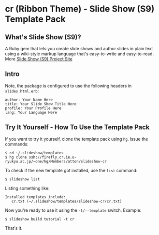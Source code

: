 # cr (Ribbon Theme) - Slide Show (S9) Template Pack

## What's Slide Show (S9)?

A Ruby gem that lets you create slide shows and author slides in plain text
using a wiki-style markup language that's easy-to-write and easy-to-read.
More [Slide Show (S9) Project Site](http://slideshow-s9.github.io)

## Intro

Note, the package is configured to use the following headers in `slides.html.erb`:

    author: Your Name Here
    title: Your Slide Show Title Here
    profile: Your Profile Here
    lang: Your Language Here

## Try It Yourself - How To Use the Template Pack

If you want to try it yourself, clone the template pack using `hg`. Issue the commands:

    $ cd ~/.slideshow/templates
    $ hg clone ssh://firefly.cr.ie.u-ryukyu.ac.jp/~one/hg/Members/atton/slideshow-cr

To check if the new template got installed, use the `list` command:

    $ slideshow list

Listing something like:

    Installed templates include:
       cr.txt (~/.slideshow/templates/slideshow-cr/cr.txt)

Now you're ready to use it using the `-t/--template` switch. Example:

    $ slideshow build tutorial -t cr

That's it.

